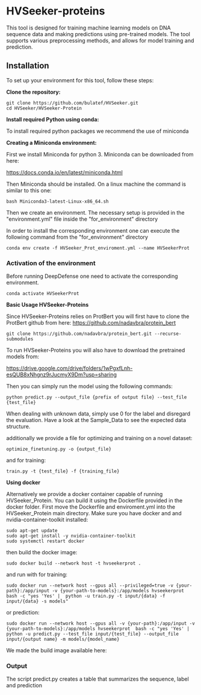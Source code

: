 # HVSeeker-proteins   
This tool is designed for training machine learning models on DNA sequence data and making predictions using pre-trained models. The tool supports various preprocessing methods, and allows for model training and prediction.
  
  

  
## Installation  
To set up your environment for this tool, follow these steps:  
  
**Clone the repository:**    

```
git clone https://github.com/bulatef/HVSeeker.git
cd HVSeeker/HVSeeker-Protein
```


  
**Install required Python using conda:**    


To install required python packages we recommend the use of miniconda


**Creating a Miniconda environment:**


First we install Miniconda for python 3. Miniconda can be downloaded from here:

https://docs.conda.io/en/latest/miniconda.html

Then Miniconda should be installed. On a linux machine the command is similar to this one:
```
bash Miniconda3-latest-Linux-x86_64.sh
```
Then we create an environment. The necessary setup is provided in the "environment.yml" file inside the "for_environment" directory

In order to install the corresponding environment one can execute the following command from the "for_environment" directory



```
conda env create -f HVSeeker_Prot_enviroment.yml --name HVSeekerProt
```

### Activation of the environment

Before running DeepDefense one need to activate the corresponding environment.


```
conda activate HVSeekerProt
```

  
**Basic Usage HVSeeker-Proteins**  


Since HVSeeker-Proteins relies on ProtBert you will first have to clone the ProtBert github from here: https://github.com/nadavbra/protein_bert
```
git clone https://github.com/nadavbra/protein_bert.git --recurse-submodules
```

To run HVSeeker-Proteins you will also have to download the pretrained models from: 

https://drive.google.com/drive/folders/1wPgxfLnh-esQUB8xNhgnz9rJucmyX9Dm?usp=sharing

Then you can simply run the model using the following commands:



```
python predict.py --output_file {prefix of output file} --test_file {test_file}
```
When dealing with unknown data, simply use 0 for the label and disregard the evaluation. Have a look at the Sample_Data to see the expected data structure. 

additionally we provide a file for optimizing and training on a novel dataset:

```
optimize_finetuning.py -o {output_file}
```
and for training:

```
train.py -t {test_file} -f {training_file}
```

**Using docker**

Alternatively we provide a docker container capable of running HVSeeker_Protein. You can build it using the Dockerfile provided in the docker folder.
First move the Dockerfile and enviroment.yml into the HVSeeker_Protein main directory. Make sure you have docker and and nvidia-container-toolkit installed:

```
sudo apt-get update
sudo apt-get install -y nvidia-container-toolkit
sudo systemctl restart docker
```

then build the docker image:

```
sudo docker build --network host -t hvseekerprot .

```
and run with for training:

```
sudo docker run --network host --gpus all --privileged=true -v {your-path}:/app/input -v {your-path-to-models}:/app/models hvseekerprot  bash -c "yes 'Yes' |  python -u train.py -t input/{data} -f input/{data} -s models"
```

or prediction:

```
sudo docker run --network host --gpus all -v {your-path}:/app/input -v {your-path-to-models}:/app/models hvseekerprot  bash -c "yes 'Yes' |  python -u predict.py --test_file input/{test_file} --output_file input/{output name} -m models/{model_name}
```

We made the build image available here:


### Output

The script predict.py creates a table that summarizes the sequence, label and prediction 



